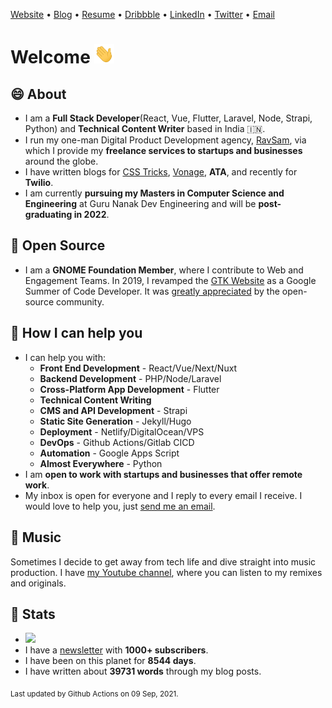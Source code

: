 [Website](https://www.ravgeet.in) &bull;
[Blog](https://www.ravgeet.in/blog/) &bull;
[Resume](https://www.ravgeet.in/resume/) &bull;
[Dribbble](https://www.dribbble.com/ravgeetdhillon) &bull;
[LinkedIn](https://www.linkedin.com/in/ravgeetdhillon) &bull;
[Twitter](https://www.twitter.com/ravgeetdhillon) &bull;
[Email](mailto:ravgeetdhillon@gmail.com)

# Welcome <img src="assets/wave.gif" width="32px">

## 😄 About

- I am a **Full Stack Developer**(React, Vue, Flutter, Laravel, Node, Strapi, Python) and **Technical Content Writer** based in India 🇮🇳.
- I run my one-man Digital Product Development agency, [RavSam](https://www.ravsam.in), via which I provide my **freelance services to startups and businesses** around the globe.
- I have written blogs for [CSS Tricks](https://css-tricks.com/author/ravgeetdhillon/), [Vonage](https://learn.vonage.com/authors/ravgeet-dhillon/), **ATA**, and recently for **Twilio**.
- I am currently **pursuing my Masters in Computer Science and Engineering** at Guru Nanak Dev Engineering and will be **post-graduating in 2022**.

## 🙏 Open Source

- I am a **GNOME Foundation Member**, where I contribute to Web and Engagement Teams. In 2019, I revamped the [GTK Website](https://www.gtk.org/) as a Google Summer of Code Developer. It was [greatly appreciated](https://twitter.com/GTKtoolkit/status/1230167481228107776) by the open-source community.

## 🤝 How I can help you

- I can help you with:
  - **Front End Development** - React/Vue/Next/Nuxt
  - **Backend Development** - PHP/Node/Laravel
  - **Cross-Platform App Development** - Flutter
  - **Technical Content Writing**
  - **CMS and API Development** - Strapi
  - **Static Site Generation** - Jekyll/Hugo
  - **Deployment** - Netlify/DigitalOcean/VPS
  - **DevOps** - Github Actions/Gitlab CICD
  - **Automation** - Google Apps Script
  - **Almost Everywhere** - Python
- I am **open to work with startups and businesses that offer remote work**.
- My inbox is open for everyone and I reply to every email I receive. I would love to help you, just [send me an email](mailto:ravgeetdhillon@gmail.com).

## 🎹 Music

Sometimes I decide to get away from tech life and dive straight into music production. I have [my Youtube channel](https://youtube.com/ravdmusic), where you can listen to my remixes and originals.

## 🎯 Stats

- ![](https://komarev.com/ghpvc/?username=ravgeetdhillon)
- I have a [newsletter](https://www.ravsam.in/newsletter/) with **1000+ subscribers**.
- I have been on this planet for **8544 days**.
- I have written about **39731 words** through my blog posts.

<sub>Last updated by Github Actions on 09 Sep, 2021.</sub>
